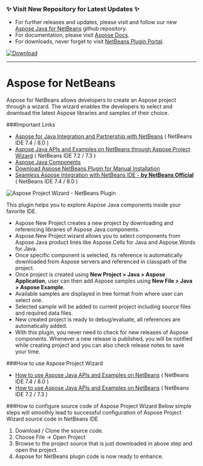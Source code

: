 ### :sparkles: Visit New Repository for Latest Updates :sparkles:

* For further releases and updates, please visit and follow our new [Aspose Java for NetBeans](https://github.com/asposetotal/Aspose_Total_Java) github repository.
* For documentation, please visit [Aspose Docs](http://www.aspose.com/docs).
* For downloads, never forget to visit [NetBeans Plugin Portal](http://plugins.netbeans.org/plugin/47954/aspose-project-wizard).

[![Download](http://cdn.aspose.com/Images/marketplace/free-download-icon-aspose-mp.png)](http://plugins.netbeans.org/download/plugin/3658)

---

Aspose for NetBeans
===
Aspose for NetBeans allows developers to create an Aspose project through a wizard. The wizard enables the developers to select and download the latest Aspose libraries and samples of their choice.

###Important Links

- [Aspose for Java Integration and Partnership with NetBeans](http://www.aspose.com/blogs/aspose-products/aspose-total-product-family/archive/2014/03/02/aspose-for-java-integration-and-partnership-with-netbeans.html) ( NetBeans IDE 7.4 / 8.0 )
- [Aspose Java APIs and Examples on NetBeans through Aspose Project Wizard](http://www.aspose.com/blogs/aspose-products/aspose-barcode-product-family/archive/2013/08/01/download-and-use-aspose-java-apis-and-examples-on-netbeans-through-aspose-project-wizard.html) ( NetBeans IDE 7.2 / 7.3 )
- [Aspose Java Components](http://www.aspose.com/java/total-component.aspx)
- [Download Aspose NetBeans Plugin for Manual Installation](http://plugins.netbeans.org/plugin/47954/aspose-project-wizard)
- [Seamless Aspose Integration with NetBeans IDE - **by NetBeans Official**](https://blogs.oracle.com/geertjan/entry/seamless_aspose_integration_with_netbeans) ( NetBeans IDE 7.4 / 8.0 )

![Aspose Project Wizard - NetBeans Plugin](http://plugins.netbeans.org/data/images/1393511310_Aspose-for-NetBeans2.0-Wide.jpg)

This plugin helps you to explore Aspose Java components inside your favorite IDE.
- Aspose New Project creates a new project by downloading and referencing libraries of Aspose Java components.
- Aspose New Project wizard allows you to select components from Aspose Java product lines like Aspose.Cells for Java and Aspose.Words for Java.
- Once specific component is selected, its reference is automatically downloaded from Aspose servers and referenced in classpath of the project.
- Once project is created using **New Project > Java > Aspose Application**, user can then add Aspose samples using **New File > Java > Aspose Example**.
- Available samples are displayed in tree format from where user can select one.
- Selected sample will be added to current project including source files and required data files.
- New created project is ready to debug/evaluate, all references are automatically added.
- With this plugin, you never need to check for new releases of Aspose components. Whenever a new release is published, you will be notified while creating project and you can also check release notes to save your time.

###How to use Aspose Project Wizard

- [How to use Aspose Java APIs and Examples on NetBeans](http://www.aspose.com/blogs/aspose-products/aspose-total-product-family/archive/2014/03/02/aspose-for-java-integration-and-partnership-with-netbeans.html) ( NetBeans IDE 7.4 / 8.0 )
- [How to use Aspose Java APIs and Examples on NetBeans](http://www.aspose.com/blogs/aspose-products/aspose-barcode-product-family/archive/2013/08/01/download-and-use-aspose-java-apis-and-examples-on-netbeans-through-aspose-project-wizard.html) ( NetBeans IDE 7.2 / 7.3 )

###How to configure source code of Aspose Project Wizard
Below simple steps will smoothly lead to successful configuration of Aspose Project Wizard source code in NetBeans IDE

1. Download / Clone the source code.
2. Choose File -> Open Project
3. Browse to the project source that is just downloaded in above step and open the project.
4. Aspose for NetBeans plugin code is now ready to enhance.
